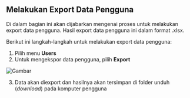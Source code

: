 ## **Melakukan Export Data Pengguna**

Di dalam bagian ini akan dijabarkan mengenai proses untuk melakukan export data pengguna. Hasil export data pengguna ini dalam 
format .xlsx.

Berikut ini langkah-langkah untuk melakukan export data pengguna:

1. Pilih menu **Users**
2. Untuk mengekspor data pengguna, pilih **Export**

![Gambar](_screenshot/.png/?sanitize=true)

3. Data akan diexport dan hasilnya akan tersimpan di folder unduh (*download*) pada komputer pengguna